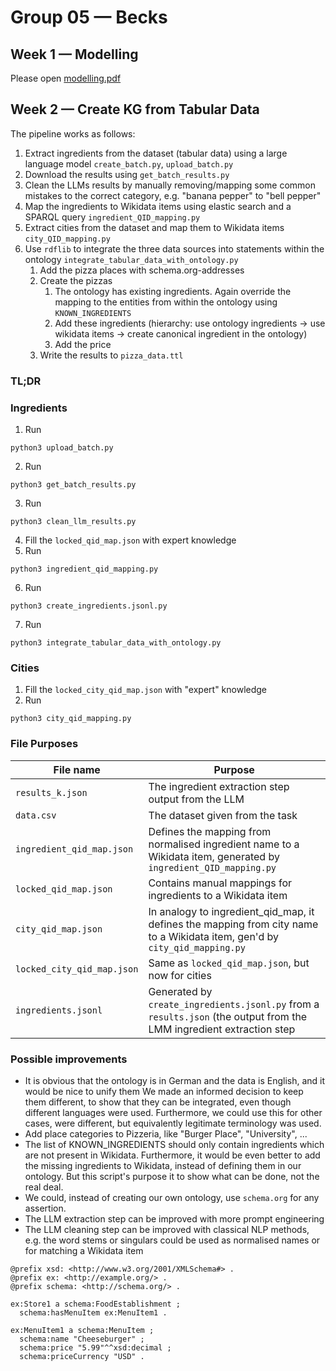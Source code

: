 # Group 05 — Becks

## Week 1 — Modelling
Please open [modelling.pdf](https://git.uni-jena.de/fusion/teaching/project/2025sose/KnowledgeGraphs/group-05/-/blob/main/modelling.pdf)

## Week 2 — Create KG from Tabular Data
The pipeline works as follows:

1. Extract ingredients from the dataset (tabular data) using a large language model `create_batch.py`, `upload_batch.py`
2. Download the results using `get_batch_results.py`
3. Clean the LLMs results by manually removing/mapping some common mistakes to the correct category, e.g. "banana pepper" to "bell pepper"
4. Map the ingredients to Wikidata items using elastic search and a SPARQL query `ingredient_QID_mapping.py`
5. Extract cities from the dataset and map them to Wikidata items `city_QID_mapping.py`
6. Use `rdflib` to integrate the three data sources into statements within the ontology `integrate_tabular_data_with_ontology.py`
   1. Add the pizza places with schema.org-addresses
   2. Create the pizzas
      1. The ontology has existing ingredients. Again override the mapping to the entities from within the ontology using
           `KNOWN_INGREDIENTS`
      2. Add these ingredients (hierarchy: use ontology ingredients → use wikidata items → create canonical ingredient in the ontology)
      3. Add the price
   3. Write the results to `pizza_data.ttl`


### TL;DR
### Ingredients
1. Run
```shell
python3 upload_batch.py
```
2. Run
```shell
python3 get_batch_results.py
```  
3. Run
```shell
python3 clean_llm_results.py
```
4. Fill the `locked_qid_map.json` with expert knowledge
5. Run
```shell
python3 ingredient_qid_mapping.py 
```
6. Run
```shell
python3 create_ingredients.jsonl.py 
```
7. Run
```shell
python3 integrate_tabular_data_with_ontology.py 
```

### Cities
1. Fill the `locked_city_qid_map.json` with "expert" knowledge
2. Run
```shell
python3 city_qid_mapping.py
```

### File Purposes

| File name                  | Purpose                                                                                                                    |
|----------------------------|----------------------------------------------------------------------------------------------------------------------------|
| `results_k.json`           | The ingredient extraction step output from the LLM                                                                         |
| `data.csv`                 | The dataset given from the task                                                                                            |
| `ingredient_qid_map.json`  | Defines the mapping from normalised ingredient name to a Wikidata item, generated by `ingredient_QID_mapping.py`           |
| `locked_qid_map.json`      | Contains manual mappings for ingredients to a Wikidata item                                                                |
| `city_qid_map.json`        | In analogy to ingredient_qid_map, it defines the mapping from city name to a Wikidata item, gen'd by `city_qid_mapping.py` |
| `locked_city_qid_map.json` | Same as `locked_qid_map.json`, but now for cities                                                                          |
| `ingredients.jsonl`        | Generated by `create_ingredients.jsonl.py` from a `results.json` (the output from the LMM ingredient extraction step       |



### Possible improvements
+ It is obvious that the ontology is in German and the data is English, and it would be nice to unify them
    We made an informed decision to keep them different, to show that they can be integrated, even though different
    languages were used. Furthermore, we could use this for other cases, were different, but equivalently legitimate 
    terminology was used.
+ Add place categories to Pizzeria, like "Burger Place", "University", ...
+ The list of KNOWN_INGREDIENTS should only contain ingredients which are not present in Wikidata. 
    Furthermore, it would be even better to add the missing ingredients to Wikidata, instead of
    defining them in our ontology. But this script's purpose it to show what can be done, not the real deal.
+ We could, instead of creating our own ontology, use `schema.org` for any assertion.
+ The LLM extraction step can be improved with more prompt engineering
+ The LLM cleaning step can be improved with classical NLP methods, e.g. the word
   stems or singulars could be used as normalised names or for matching a Wikidata item

```turtle
@prefix xsd: <http://www.w3.org/2001/XMLSchema#> .
@prefix ex: <http://example.org/> .
@prefix schema: <http://schema.org/> .

ex:Store1 a schema:FoodEstablishment ;
  schema:hasMenuItem ex:MenuItem1 .

ex:MenuItem1 a schema:MenuItem ;
  schema:name "Cheeseburger" ;
  schema:price "5.99"^^xsd:decimal ;
  schema:priceCurrency "USD" .
```